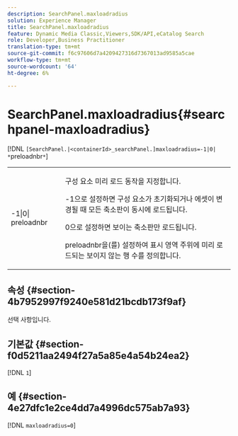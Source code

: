 ```yaml
---
description: SearchPanel.maxloadradius
solution: Experience Manager
title: SearchPanel.maxloadradius
feature: Dynamic Media Classic,Viewers,SDK/API,eCatalog Search
role: Developer,Business Practitioner
translation-type: tm+mt
source-git-commit: f6c97606d7a4209427316d7367013ad9585a5cae
workflow-type: tm+mt
source-wordcount: '64'
ht-degree: 6%

---
```



# SearchPanel.maxloadradius{#searchpanel-maxloadradius}

[!DNL `[SearchPanel.|<containerId>_searchPanel.]maxloadradius=-1|0| *`preloadnbr`*`]

<table id="table_985ADD6C9BD04C629A84C9C625CCCFEB"> 
 <tbody> 
  <tr> 
   <td colname="col1"> <p><span class="codeph">-1|0|<span class="varname"> preloadnbr</span></span> </p> </td> 
   <td colname="col2"> <p>구성 요소 미리 로드 동작을 지정합니다. </p> <p><span class="codeph"> -1</span>으로 설정하면 구성 요소가 초기화되거나 에셋이 변경될 때 모든 축소판이 동시에 로드됩니다. </p> <p> <span class="codeph"> 0</span>으로 설정하면 보이는 축소판만 로드됩니다. </p> <p><span class="codeph"><span class="varname"> preloadnbr</span></span>을(를) 설정하여 표시 영역 주위에 미리 로드되는 보이지 않는 행 수를 정의합니다. </p> </td> 
  </tr> 
 </tbody> 
</table>

## 속성 {#section-4b7952997f9240e581d21bcdb173f9af}

선택 사항입니다.

## 기본값 {#section-f0d5211aa2494f27a5a85e4a54b24ea2}

[!DNL `1`]

## 예 {#section-4e27dfc1e2ce4dd7a4996dc575ab7a93}

[!DNL `maxloadradius=0`]
